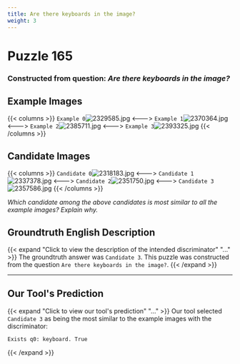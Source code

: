 ```yaml
---
title: Are there keyboards in the image?
weight: 3
---
```


# Puzzle 165
### Constructed from question: _Are there keyboards in the image?_


## Example Images
{{< columns >}}
`Example 0`![2329585.jpg](/gqa_images/2329585.jpg)
<--->
`Example 1`![2370364.jpg](/gqa_images/2370364.jpg)
<--->
`Example 2`![2385711.jpg](/gqa_images/2385711.jpg)
<--->
`Example 3`![2393325.jpg](/gqa_images/2393325.jpg)
{{< /columns >}}

## Candidate Images
{{< columns >}}
`Candidate 0`![2318183.jpg](/gqa_images/2318183.jpg)
<--->
`Candidate 1`![2337378.jpg](/gqa_images/2337378.jpg)
<--->
`Candidate 2`![2351750.jpg](/gqa_images/2351750.jpg)
<--->
`Candidate 3`![2357586.jpg](/gqa_images/2357586.jpg)
{{< /columns >}}

*Which candidate among the above candidates is most similar to all the example images? Explain why.*

## Groundtruth English Description

{{< expand "Click to view the description of the intended discriminator" "..." >}}
The groundtruth answer was `Candidate 3`. This puzzle was constructed from the question `Are there keyboards in the image?`.
{{< /expand >}}

---

## Our Tool's Prediction

{{< expand "Click to view our tool's prediction" "..." >}}
Our tool selected `Candidate 3` as being the most similar to the example images with the discriminator:
```plaintext
Exists q0: keyboard. True
```
{{< /expand >}}
